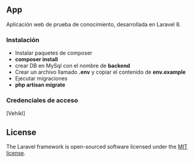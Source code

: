 
## App

Aplicación web de prueba de conocimiento, desarrollada en Laravel 8. 


### Instalación

- Instalar paquetes de composer
- **composer install**
- crear DB en MySql con el nombre de **backend**
- Crear un archivo llamado **.env** y copiar el contenido de **env.example**
- Ejecutar migraciones 
- **php artisan migrate**

### Credenciales de acceso

[Vehikl]

## License

The Laravel framework is open-sourced software licensed under the [MIT license](https://opensource.org/licenses/MIT).
